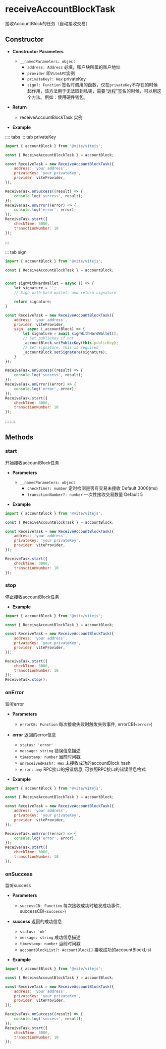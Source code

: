 
# receiveAccountBlockTask

接收AccountBlock的任务（自动接收交易）

## Constructor

- **Constructor Parameters**
    * `__namedParameters: object`        
        - `address: Address` 必填，账户块所属的账户地址
        - `provider` 即`ViteAPI`实例
        - `privateKey?: Hex` privateKey
        - `sign?: Function`<Badge text="v2.3.6"/>  签名时调用的函数，仅在`privateKey`不存在的时候起作用，该方法用于无法取到私钥，需要“远程”签名的时候，可以用这个方法。例如：使用硬件钱包。
        

- **Return**
    * receiveAccountBlockTask 实例

- **Example**

:::: tabs
::: tab privateKey
```javascript
import { accountBlock } from '@vite/vitejs';

const { ReceiveAccountBlockTask } = accountBlock;

const ReceiveTask = new ReceiveAccountBlockTask({
    address: 'your address',
    privateKey: 'your privateKey',
    provider: viteProvider,
});

ReceiveTask.onSuccess((result) => {
    console.log('success', result);
});
ReceiveTask.onError((error) => {
    console.log('error', error);
});
ReceiveTask.start({
    checkTime: 3000,
    transctionNumber: 10
});
```
:::

::: tab sign
```javascript
import { accountBlock } from '@vite/vitejs';

const { ReceiveAccountBlockTask } = accountBlock;


const signWithHardWallet = async () => {
    let signature = '';
    // Sign with hard wallet, and return signature

    return signature;
}

const ReceiveTask = new ReceiveAccountBlockTask({
    address: 'your address',
    provider: viteProvider,
    sign: async (_accountBlock) => {
        let signature = await signWithHardWallet();
        // Set publicKey if not
        _accountBlock.setPublicKey(this.publicKey);
        // Set signature, this is required
        _accountBlock.setSignature(signature);
    }
});

ReceiveTask.onSuccess((result) => {
    console.log('success', result);
});
ReceiveTask.onError((error) => {
    console.log('error', error);
});
ReceiveTask.start({
    checkTime: 3000,
    transctionNumber: 10
});
```
:::
::::

## Methods

### start
开始接收accountBlock任务

- **Parameters** 
    * `__namedParameters: object`
        - `checkTime?: number` 定时检测是否有交易未接收 Default 3000(ms)
        - `transctionNumber?: number` 一次性接收交易数量 Default 5

- **Example**
```javascript
import { accountBlock } from '@vite/vitejs';

const { ReceiveAccountBlockTask } = accountBlock;

const ReceiveTask = new ReceiveAccountBlockTask({
    address: 'your address',
    privateKey: 'your privateKey',
    provider: viteProvider,
});

ReceiveTask.start({
    checkTime: 3000,
    transctionNumber: 10
});
```

### stop
停止接收accountBlock任务

- **Example**
```javascript
import { accountBlock } from '@vite/vitejs';

const { ReceiveAccountBlockTask } = accountBlock;

const ReceiveTask = new ReceiveAccountBlockTask({
    address: 'your address',
    privateKey: 'your privateKey',
    provider: viteProvider,
});

ReceiveTask.start({
    checkTime: 3000,
    transctionNumber: 10
});
ReceiveTask.stop();
```

### onError
监听error

- **Parameters** 
    * `errorCB: Function` 每次接收失败时触发失败事件, errorCB(`<error>`)

- **error** 返回的error信息
    - `status: 'error'`
    - `message: string` 错误信息描述
    - `timestamp: number` 当前时间戳
    - `unreceivedHash?: Hex` 未接收成功的accountBlock hash
    - `error: any` RPC接口的报错信息, 可参照RPC接口的错误信息格式

- **Example**
```javascript
import { accountBlock } from '@vite/vitejs';

const { ReceiveAccountBlockTask } = accountBlock;

const ReceiveTask = new ReceiveAccountBlockTask({
    address: 'your address',
    privateKey: 'your privateKey',
    provider: viteProvider,
});

ReceiveTask.onError((error) => {
    console.log('error', error);
});
ReceiveTask.start({
    checkTime: 3000,
    transctionNumber: 10
});
```

### onSuccess
监听success

- **Parameters** 
    * `successCB: Function` 每次接收成功时触发成功事件, successCB(`<success>`)

- **success** 返回的成功信息
    - `status: 'ok'`
    - `message: string` 成功信息描述
    - `timestamp: number` 当前时间戳
    - `accountBlockList?: AccountBlock[]` 接收成功的accountBlockList

- **Example**
```javascript
import { accountBlock } from '@vite/vitejs';

const { ReceiveAccountBlockTask } = accountBlock;

const ReceiveTask = new ReceiveAccountBlockTask({
    address: 'your address',
    privateKey: 'your privateKey',
    provider: viteProvider,
});

ReceiveTask.onSuccess((result) => {
    console.log('success', result);
});
ReceiveTask.start({
    checkTime: 3000,
    transctionNumber: 10
});
```
